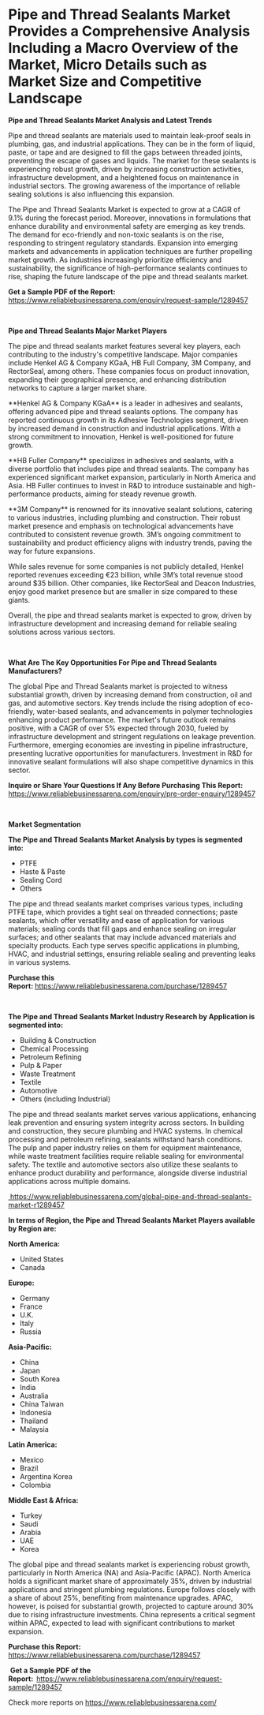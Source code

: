 <p><h1>Pipe and Thread Sealants Market Provides a Comprehensive Analysis Including a Macro Overview of the Market, Micro Details such as Market Size and Competitive Landscape</h1></p><p><strong>Pipe and Thread Sealants Market Analysis and Latest Trends</strong></p>
<p><p>Pipe and thread sealants are materials used to maintain leak-proof seals in plumbing, gas, and industrial applications. They can be in the form of liquid, paste, or tape and are designed to fill the gaps between threaded joints, preventing the escape of gases and liquids. The market for these sealants is experiencing robust growth, driven by increasing construction activities, infrastructure development, and a heightened focus on maintenance in industrial sectors. The growing awareness of the importance of reliable sealing solutions is also influencing this expansion. </p><p>The Pipe and Thread Sealants Market is expected to grow at a CAGR of 9.1% during the forecast period. Moreover, innovations in formulations that enhance durability and environmental safety are emerging as key trends. The demand for eco-friendly and non-toxic sealants is on the rise, responding to stringent regulatory standards. Expansion into emerging markets and advancements in application techniques are further propelling market growth. As industries increasingly prioritize efficiency and sustainability, the significance of high-performance sealants continues to rise, shaping the future landscape of the pipe and thread sealants market.</p></p>
<p><strong>Get a Sample PDF of the Report:&nbsp;</strong> <a href="https://www.reliablebusinessarena.com/enquiry/request-sample/1289457?utm_campaign=2188&utm_medium=2&utm_source=Github&utm_content=ia&utm_term=29032025&utm_id=pipe-and-thread-sealants">https://www.reliablebusinessarena.com/enquiry/request-sample/1289457</a></p>
<p>&nbsp;</p>
<p><strong>Pipe and Thread Sealants Major Market Players</strong></p>
<p><p>The pipe and thread sealants market features several key players, each contributing to the industry's competitive landscape. Major companies include Henkel AG & Company KGaA, HB Full Company, 3M Company, and RectorSeal, among others. These companies focus on product innovation, expanding their geographical presence, and enhancing distribution networks to capture a larger market share.</p><p>**Henkel AG & Company KGaA** is a leader in adhesives and sealants, offering advanced pipe and thread sealants options. The company has reported continuous growth in its Adhesive Technologies segment, driven by increased demand in construction and industrial applications. With a strong commitment to innovation, Henkel is well-positioned for future growth.</p><p>**HB Fuller Company** specializes in adhesives and sealants, with a diverse portfolio that includes pipe and thread sealants. The company has experienced significant market expansion, particularly in North America and Asia. HB Fuller continues to invest in R&D to introduce sustainable and high-performance products, aiming for steady revenue growth.</p><p>**3M Company** is renowned for its innovative sealant solutions, catering to various industries, including plumbing and construction. Their robust market presence and emphasis on technological advancements have contributed to consistent revenue growth. 3M’s ongoing commitment to sustainability and product efficiency aligns with industry trends, paving the way for future expansions.</p><p>While sales revenue for some companies is not publicly detailed, Henkel reported revenues exceeding €23 billion, while 3M’s total revenue stood around $35 billion. Other companies, like RectorSeal and Deacon Industries, enjoy good market presence but are smaller in size compared to these giants.</p><p>Overall, the pipe and thread sealants market is expected to grow, driven by infrastructure development and increasing demand for reliable sealing solutions across various sectors.</p></p>
<p>&nbsp;</p>
<p><strong>What Are The Key Opportunities For Pipe and Thread Sealants Manufacturers?</strong></p>
<p><p>The global Pipe and Thread Sealants market is projected to witness substantial growth, driven by increasing demand from construction, oil and gas, and automotive sectors. Key trends include the rising adoption of eco-friendly, water-based sealants, and advancements in polymer technologies enhancing product performance. The market's future outlook remains positive, with a CAGR of over 5% expected through 2030, fueled by infrastructure development and stringent regulations on leakage prevention. Furthermore, emerging economies are investing in pipeline infrastructure, presenting lucrative opportunities for manufacturers. Investment in R&D for innovative sealant formulations will also shape competitive dynamics in this sector.</p></p>
<p><strong>Inquire or Share Your Questions If Any Before Purchasing This Report:</strong> <a href="https://www.reliablebusinessarena.com/enquiry/pre-order-enquiry/1289457?utm_campaign=2188&utm_medium=2&utm_source=Github&utm_content=ia&utm_term=29032025&utm_id=pipe-and-thread-sealants">https://www.reliablebusinessarena.com/enquiry/pre-order-enquiry/1289457</a></p>
<p>&nbsp;</p>
<p><strong>Market Segmentation</strong></p>
<p><strong>The Pipe and Thread Sealants Market Analysis by types is segmented into:</strong></p>
<p><ul><li>PTFE</li><li>Haste & Paste</li><li>Sealing Cord</li><li>Others</li></ul></p>
<p><p>The pipe and thread sealants market comprises various types, including PTFE tape, which provides a tight seal on threaded connections; paste sealants, which offer versatility and ease of application for various materials; sealing cords that fill gaps and enhance sealing on irregular surfaces; and other sealants that may include advanced materials and specialty products. Each type serves specific applications in plumbing, HVAC, and industrial settings, ensuring reliable sealing and preventing leaks in various systems.</p></p>
<p><strong>Purchase this Report:&nbsp;</strong><a href="https://www.reliablebusinessarena.com/purchase/1289457?utm_campaign=2188&utm_medium=2&utm_source=Github&utm_content=ia&utm_term=29032025&utm_id=pipe-and-thread-sealants">https://www.reliablebusinessarena.com/purchase/1289457</a></p>
<p>&nbsp;</p>
<p><strong>The Pipe and Thread Sealants Market Industry Research by Application is segmented into:</strong></p>
<p><ul><li>Building & Construction</li><li>Chemical Processing</li><li>Petroleum Refining</li><li>Pulp & Paper</li><li>Waste Treatment</li><li>Textile</li><li>Automotive</li><li>Others (including Industrial)</li></ul></p>
<p><p>The pipe and thread sealants market serves various applications, enhancing leak prevention and ensuring system integrity across sectors. In building and construction, they secure plumbing and HVAC systems. In chemical processing and petroleum refining, sealants withstand harsh conditions. The pulp and paper industry relies on them for equipment maintenance, while waste treatment facilities require reliable sealing for environmental safety. The textile and automotive sectors also utilize these sealants to enhance product durability and performance, alongside diverse industrial applications across multiple domains.</p></p>
<p><a href="https://www.reliablebusinessarena.com/global-pipe-and-thread-sealants-market-r1289457?utm_campaign=2188&utm_medium=2&utm_source=Github&utm_content=ia&utm_term=29032025&utm_id=pipe-and-thread-sealants">&nbsp;https://www.reliablebusinessarena.com/global-pipe-and-thread-sealants-market-r1289457</a></p>
<p><strong>In terms of Region, the Pipe and Thread Sealants Market Players available by Region are:</strong></p>
<p>
    <p> <strong> North America: </strong>
        <ul>
            <li>United States</li>
            <li>Canada</li>
        </ul>
        </p> 
    <p> <strong> Europe: </strong>
        <ul>
            <li>Germany</li>
            <li>France</li>
            <li>U.K.</li>
            <li>Italy</li>
            <li>Russia</li>
        </ul>
        </p> 
    <p> <strong> Asia-Pacific: </strong>
        <ul>
            <li>China</li>
            <li>Japan</li>
            <li>South Korea</li>
            <li>India</li>
            <li>Australia</li>
            <li>China Taiwan</li>
            <li>Indonesia</li>
            <li>Thailand</li>
            <li>Malaysia</li>
        </ul>
        </p> 
    <p> <strong> Latin America: </strong>
        <ul>
            <li>Mexico</li>
            <li>Brazil</li>
            <li>Argentina Korea</li>
            <li>Colombia</li>
        </ul>
        </p> 
    <p> <strong> Middle East & Africa: </strong>
        <ul>
            <li>Turkey</li>
            <li>Saudi</li>
            <li>Arabia</li>
            <li>UAE</li>
            <li>Korea</li>
        </ul>
    </p>
    </p>
<p><p>The global pipe and thread sealants market is experiencing robust growth, particularly in North America (NA) and Asia-Pacific (APAC). North America holds a significant market share of approximately 35%, driven by industrial applications and stringent plumbing regulations. Europe follows closely with a share of about 25%, benefiting from maintenance upgrades. APAC, however, is poised for substantial growth, projected to capture around 30% due to rising infrastructure investments. China represents a critical segment within APAC, expected to lead with significant contributions to market expansion.</p></p>
<p><strong>Purchase this Report: </strong><a href="https://www.reliablebusinessarena.com/purchase/1289457?utm_campaign=2188&utm_medium=2&utm_source=Github&utm_content=ia&utm_term=29032025&utm_id=pipe-and-thread-sealants">https://www.reliablebusinessarena.com/purchase/1289457</a></p>
<p>&nbsp;<strong>Get a Sample PDF of the Report:&nbsp;&nbsp;</strong><a href="https://www.reliablebusinessarena.com/enquiry/request-sample/1289457?utm_campaign=2188&utm_medium=2&utm_source=Github&utm_content=ia&utm_term=29032025&utm_id=pipe-and-thread-sealants">https://www.reliablebusinessarena.com/enquiry/request-sample/1289457</a></p>
<p><strong></strong></p>
<p>Check more reports on <a href="https://www.reliablebusinessarena.com/?utm_campaign=2188&utm_medium=2&utm_source=Github&utm_content=ia&utm_term=29032025&utm_id=pipe-and-thread-sealants">https://www.reliablebusinessarena.com/</a></p>